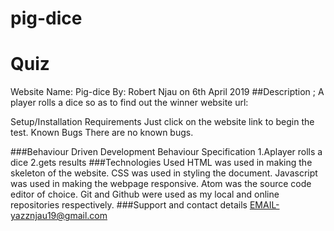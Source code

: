# pig-dice
# Quiz
Website Name: Pig-dice By: Robert Njau on 6th April 2019 
##Description ; A player rolls a dice so as to find out the winner 
website url: 

Setup/Installation Requirements Just click on the website link to begin the test. Known Bugs There are no known bugs.

###Behaviour Driven Development Behaviour	Specification
1.Aplayer rolls a dice
2.gets results
###Technologies Used HTML was used in making the skeleton of the website. CSS was used in styling the document. Javascript was used in making the webpage responsive. Atom was the source code editor of choice. Git and Github were used as my local and online repositories respectively. 
###Support and contact details EMAIL-yazznjau19@gmail.com
